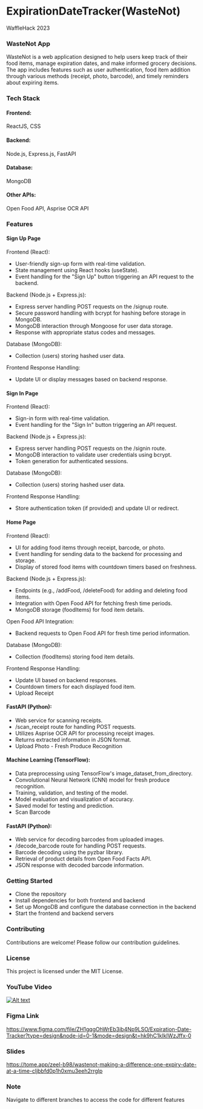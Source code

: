 # ExpirationDateTracker(WasteNot)
WaffleHack 2023

### WasteNot App
WasteNot is a web application designed to help users keep track of their food items, manage expiration dates, and make informed grocery decisions. The app includes features such as user authentication, food item addition through various methods (receipt, photo, barcode), and timely reminders about expiring items.

### Tech Stack
#### Frontend:
ReactJS, CSS
#### Backend:
Node.js, Express.js, FastAPI
#### Database:
MongoDB
#### Other APIs:
Open Food API, Asprise OCR API

### Features

#### Sign Up Page

Frontend (React):

* User-friendly sign-up form with real-time validation.
* State management using React hooks (useState).
* Event handling for the "Sign Up" button triggering an API request to the backend.

Backend (Node.js + Express.js):

* Express server handling POST requests on the /signup route.
* Secure password handling with bcrypt for hashing before storage in MongoDB.
* MongoDB interaction through Mongoose for user data storage.
* Response with appropriate status codes and messages.

Database (MongoDB):

* Collection (users) storing hashed user data.
  
Frontend Response Handling:

* Update UI or display messages based on backend response.

#### Sign In Page

Frontend (React):

* Sign-in form with real-time validation.
* Event handling for the "Sign In" button triggering an API request.

Backend (Node.js + Express.js):

* Express server handling POST requests on the /signin route.
* MongoDB interaction to validate user credentials using bcrypt.
* Token generation for authenticated sessions.

Database (MongoDB):

* Collection (users) storing hashed user data.

Frontend Response Handling:

* Store authentication token (if provided) and update UI or redirect.

#### Home Page

Frontend (React):

* UI for adding food items through receipt, barcode, or photo.
* Event handling for sending data to the backend for processing and storage.
* Display of stored food items with countdown timers based on freshness.

Backend (Node.js + Express.js):

* Endpoints (e.g., /addFood, /deleteFood) for adding and deleting food items.
* Integration with Open Food API for fetching fresh time periods.
* MongoDB storage (foodItems) for food item details.

Open Food API Integration:

* Backend requests to Open Food API for fresh time period information.

Database (MongoDB):

* Collection (foodItems) storing food item details.

Frontend Response Handling:

* Update UI based on backend responses.
* Countdown timers for each displayed food item.
* Upload Receipt

  

#### FastAPI (Python):

* Web service for scanning receipts.
* /scan_receipt route for handling POST requests.
* Utilizes Asprise OCR API for processing receipt images.
* Returns extracted information in JSON format.
* Upload Photo - Fresh Produce Recognition

#### Machine Learning (TensorFlow):

* Data preprocessing using TensorFlow's image_dataset_from_directory.
* Convolutional Neural Network (CNN) model for fresh produce recognition.
* Training, validation, and testing of the model.
* Model evaluation and visualization of accuracy.
* Saved model for testing and prediction.
* Scan Barcode
  
#### FastAPI (Python):

* Web service for decoding barcodes from uploaded images.
* /decode_barcode route for handling POST requests.
* Barcode decoding using the pyzbar library.
* Retrieval of product details from Open Food Facts API.
* JSON response with decoded barcode information.


### Getting Started

* Clone the repository
* Install dependencies for both frontend and backend
* Set up MongoDB and configure the database connection in the backend
* Start the frontend and backend servers

### Contributing
Contributions are welcome! Please follow our contribution guidelines.

### License
This project is licensed under the MIT License.

### YouTube Video
[![Alt text](https://img.youtube.com/vi/jXnWqMaLeRA/0.jpg)](https://youtu.be/jXnWqMaLeRA)

### Figma Link
https://www.figma.com/file/ZH1gqgOhWrEb3ib4Np9LSO/Expiration-Date-Tracker?type=design&node-id=0-1&mode=design&t=hk9hC1kIkIWzJffx-0

### Slides
https://tome.app/zeel-b98/wastenot-making-a-difference-one-expiry-date-at-a-time-cljbbfd0p1h0xmu3eeh2rrglp

### Note
Navigate to different branches to access the code for different features
